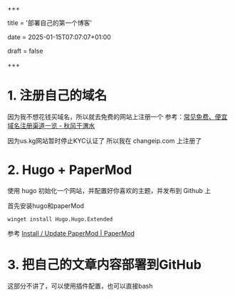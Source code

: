 +++

title = '部署自己的第一个博客'

date = 2025-01-15T07:07:07+01:00

draft = false

+++
# 1. 注册自己的域名
因为我不想花钱买域名，所以就去免费的网站上注册一个
参考：[常见免费、便宜域名注册渠道一览 - 秋风于渭水](https://www.tjsky.net/tutorial/922#euorg)

因为us.kg网站暂时停止KYC认证了
所以我在 changeip.com 上注册了

# 2. Hugo + PaperMod

使用 hugo 初始化一个网站，并配置好你喜欢的主题，并发布到 Github 上

首先安装hugo和paperMod
```shell
winget install Hugo.Hugo.Extended
```
参考 [Install / Update PaperMod | PaperMod](https://adityatelange.github.io/hugo-PaperMod/posts/papermod/papermod-installation/)

# 3. 把自己的文章内容部署到GitHub
这部分不讲了，可以使用插件配置，也可以直接bash

